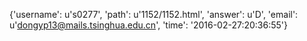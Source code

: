 {'username': u's0277', 'path': u'1152/1152.html', 'answer': u'D', 'email': u'dongyp13@mails.tsinghua.edu.cn', 'time': '2016-02-27:20:36:55'}